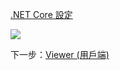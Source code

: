 [.NET Core 設定](/zh-TW/viewer/netcore.md ':include :type=markdown')

![](_media/netcore/project_all_files.png)

下一步：[Viewer (用戶端)](/zh-TW/viewer/2legged/ui)
